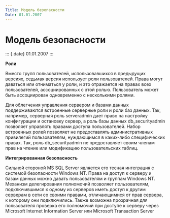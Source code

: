 ```yaml
---
Title: Модель безопасности
Date: 01.01.2007
---
```



Модель безопасности
===================

::: {.date}
01.01.2007
:::

**Роли**

Вместо групп пользователей, использовавшихся в предыдущих версиях,
седьмая версия использует роли пользователей. Права могут даваться или
отниматься у роли, и это отражается на правах всех пользователей,
ассоциированных с этой ролью. Пользователь может быть ассоциирован
одновременно с несколькими ролями.

Для облегчения управления сервером и базами данных поддерживаются
встроенные серверные роли и роли баз данных. Так, например, серверная
роль serveradmin дает право на настройку конфигурации и остановку
сервер, а роль базы данных db\_securityadmin позволяет управлять правами
доступа пользователей. Набор встроенных ролей позволяет не предоставлять
административных привилегий пользователям, нуждающимся в каких-либо
специфических правах. Так, роль db\_securityadmin не предоставляет своим
членам прав на чтение или модификацию пользовательских таблиц.

**Интегрированная безопасность**

Сильной стороной MS SQL Server является его тесная интеграция с системой
безопасности Windows NT. Права на доступ к серверу и базам данных можно
давать пользователям и группам Windows NT. Механизм делегирования
полномочий позволяет пользователям, подключившимся к одному из серверов
иметь доступ к другим серверам в сети со своими правами, отличающимися
от прав сервера, к которому они подключились. Также возможна прозрачная
для пользователя проверка его полномочий при доступе к серверу через
Microsoft Internet Information Server или Microsoft Transaction Server
